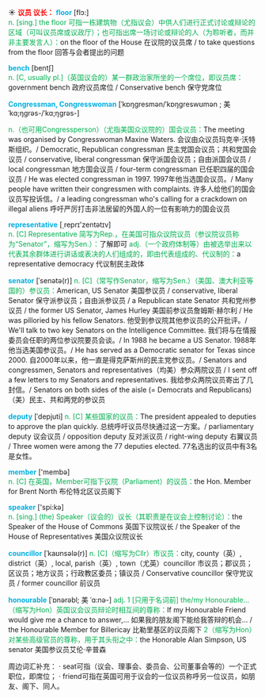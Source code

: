 ☀ <font color="red">**议员 议长：**</font>
<font color="sky blue">**floor**</font> [flɔ:]  
<font color="#00b050">n. [sing.] the floor 可指一栋建筑物（尤指议会）中供人们进行正式讨论或辩论的区域（可叫议员席或议政厅）；也可指出席一场讨论或辩论的人（为聆听者，而并非主要发言人）：</font>on the floor of the House 在议院的议员席 / to take questions from the floor 回答与会者提出的问题

<font color="sky blue">**bench**</font> [bentʃ]  
<font color="#00b050">n. [C, usually pl.]（英国议会的）某一群政治家所坐的一个席位，即议员席：</font>government bench 政府议员席位 / Conservative bench 保守党席位
           
<font color="sky blue">**Congressman, Congresswoman**</font> [ˈkɒŋgresmən/ˈkɒŋgreswʊmən ; 美 ˈkɑ;ŋgrəs-/ˈkɑ;ŋgrəs-]

<font color="#00b050">n.（也可用Congressperson）（尤指美国众议院的）国会议员：</font>The meeting was organised by Congresswoman Maxine Waters. 会议由众议员玛克辛·沃特斯组织。/ Democratic, Republican congressman 民主党国会议员；共和党国会议员 / conservative, liberal congressman 保守派国会议员；自由派国会议员 / local congressman 地方国会议员 / four-term congressman 已任职四届的国会议员 / He was elected congressman in 1997. 1997年他当选国会议员。/ Many people have written their congressmen with complaints. 许多人给他们的国会议员写投诉信。/ a leading congressman who's calling for a crackdown on illegal aliens 呼吁严厉打击非法居留的外国人的一位有影响力的国会议员

<font color="sky blue">**representative**</font> [͵reprɪ'zentətɪv]  
<font color="#00b050">n. [C] Representative 简写为Rep.，在美国可指众议院议员（参议院议员称为“Senator”，缩写为Sen.）：</font>了解即可 <font color="#00b050">adj.（一个政府体制等）由被选举出来以代表其余群体进行讲话或表决的人们组成的，即由代表组成的、代议制的：</font>a representative democracy 代议制民主政体
           
<font color="sky blue">**senator**</font> [ˈsenətə(r)]
<font color="#00b050">n. [C]（常写作Senator，缩写为Sen.）（美国、澳大利亚等国的）参议员：</font>American, US Senator 美国参议员 / conservative, liberal Senator 保守派参议员；自由派参议员 / a Republican state Senator 共和党州参议员 / the former US Senator, James Hurley 美国前参议员詹姆斯·赫尔利 / He was pilloried by his fellow Senators. 他受到参议院其他参议员的公开批评。/ We'll talk to two key Senators on the Intelligence Committee. 我们将与在情报委员会任职的两位参议院要员会谈。/ In 1988 he became a US Senator. 1988年他当选美国参议员。/ He has served as a Democratic senator for Texas since 2000. 自2000年以来，他一直是得克萨斯州的民主党参议员。/ Senators and congressmen, Senators and representatives（均美）参众两院议员 / I sent off a few letters to my Senators and representatives. 我给参众两院议员寄出了几封信。/ Senators on both sides of the aisle (= Democrats and Republicans)（美）民主、共和两党的参议员
           
<font color="sky blue">**deputy**</font> [ˈdepjuti]
<font color="#00b050">n. [C] 某些国家的议员：</font>The president appealed to deputies to approve the plan quickly. 总统呼吁议员尽快通过这一方案。/ parliamentary deputy 议会议员 / opposition deputy 反对派议员 / right-wing deputy 右翼议员 / Three women were among the 77 deputies elected. 77名选出的议员中有3名是女性。

<font color="sky blue">**member**</font> ['membə]  
<font color="#00b050">n. [C] 在英国，Member可指下议院（Parliament）的议员：</font>the Hon. Member for Brent North 布伦特北区议员阁下

<font color="sky blue">**speaker**</font> ['spi:kə]  
<font color="#00b050">n. [sing.] (the) Speaker（议会的）议长（其职责是在议会上控制讨论）：</font>the Speaker of the House of Commons 英国下议院议长 / the Speaker of the House of Representatives 美国众议院议长
           
<font color="sky blue">**councillor**</font> [ˈkaʊnsələ(r)]
<font color="#00b050">n. [C]（缩写为Cllr）市议员：</font>city, county（英）, district（英）, local, parish（英）, town（尤英）councillor 市议员；郡议员；区议员；地方议员；行政教区委员；镇议员 / Conservative councillor 保守党议员 / former councillor 前议员
          
<font color="sky blue">**honourable**</font> [ˈɒnərəbl; 美 ˈɑ:nə-]
<font color="#00b050">adj. 1 [只用于名词前] the/my Honourable…（缩写为Hon）英国议会议员辩论时相互间的尊称：</font>If my Honourable Friend would give me a chance to answer,… 如果我的朋友阁下能给我答辩的机会… / the Honourable Member for Billericay 比勒里基区的议员阁下 <font color="#00b050">2（缩写为Hon）对某些高级官员的尊称，用于其头衔之中：</font>the Honorable Alan Simpson, US senator 美国参议员艾伦·辛普森

周边词汇补充：
· seat可指（议会、理事会、委员会、公司董事会等的）一个正式职位，即席位；
· friend可指在英国可用于议会的一位议员称呼另一位议员，如朋友、阁下、同人。
